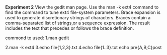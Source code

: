 **Experiment 2**
View the gedit man page. Use the man -k ext4 command to find the command to tune ext4 file-system parameters. Brace expansion is used to generate discretionary strings of characters. Braces contain a comma-separated list of strings,or a sequence expression. The result includes the text that precedes or follows the brace definition.

commond to used:
1.man gedit

2.man -k ext4
3.echo file{1,2,3}.txt
4.echo file{1..3}.txt
echo pre{A,B,C}post


